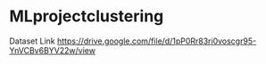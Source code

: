 # MLprojectclustering

Dataset Link
https://drive.google.com/file/d/1pP0Rr83ri0voscgr95-YnVCBv6BYV22w/view
